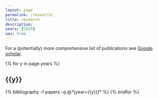 ```yaml
---
layout: page
permalink: /research/
title: research
description:
years: [2020]
nav: true
---
```


For a (potentially) more comprehensive list of publications see <a href="https://scholar.google.com/citations?user=js1EQ8oAAAAJ&hl=en&oi=ao" target="blank">Google scholar</a>.

<div class="publications">

{% for y in page.years %}
  <h2 class="year">{{y}}</h2>
  {% bibliography -f papers -q @*[year={{y}}]* %}
{% endfor %}

</div>

